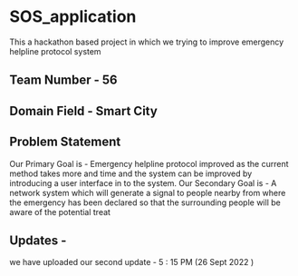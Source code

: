 # SOS_application
This a hackathon based project in which we trying to improve emergency helpline protocol system

## Team Number - 56

## Domain Field - Smart City


## Problem Statement
Our Primary Goal is - 
   Emergency helpline protocol improved as the current method takes more and time 
   and the system can be improved by introducing a user interface in to the system.
Our Secondary Goal is - 
   A network system which will generate a signal to people nearby from where the 
   emergency has been declared so that the surrounding people will be aware of the potential treat
 
 
 
## Updates - 
we have uploaded our second update - 5 : 15 PM (26 Sept 2022 )

 
